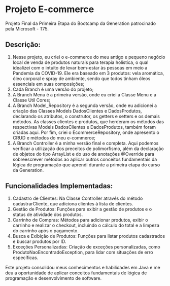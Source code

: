 # Projeto E-commerce
Projeto Final da Primeira Etapa do Bootcamp da Generation patrocinado pela Microsoft - T75.

## Descrição:
1. Nesse projeto, eu criei o e-commerce do meu antigo e pequeno negócio local de venda de produtos naturais para terapia holística, o qual idealizei com o intuito de levar bem-estar às pessoas em meio a Pandemia da COVID-19. Ele era baseado em 3 produtos: vela aromática, óleo corporal e spray de ambiente, sendo que todos tinham óleos essenciais em suas composições;
2. Cada Branch é uma versão do projeto;
3. A Branch Menu é a primeira versão, onde eu criei a Classe Menu e a Classe Util Cores;
4. A Branch Model_Repository é a segunda versão, onde eu adicionei a criação das Classes Models DadosClientes e DadosProdutos, declarando os atributos, o construtor, os getters e setters e os demais métodos. As classes clientes e produtos, que herderam os métodos das respectivas Models DadosClientes e DadosProdutos, também foram criadas aqui. Por fim, criei o EcommerceRepository, onde apresento o CRUD e métodos do meu e-commerce;
5. A Branch Controller é a minha versão final e completa. Aqui podemos verificar a utilização dos preceitos de polimorfismo, além da declaração de objetos do tipo ArrayList e do uso de anotações @Override para sobreescrever métodos ao aplicar outros conceitos fundamentais da lógica de programação que aprendi durante a primeira etapa do curso da Generation.

## Funcionalidades Implementadas:
1. Cadastro de Clientes: Na Classe Controller através do método cadastrarCliente, que adiciona clientes à lista de clientes.
2. Gestão de Produtos: Funções para exibir a gestão de produtos e o status de atividade dos produtos.
3. Carrinho de Compras: Métodos para adicionar produtos, exibir o carrinho e realizar o checkout, incluindo o cálculo do total e a limpeza do carrinho após o pagamento.
4. Busca e Exibição de Produtos: Funções para listar produtos cadastrados e buscar produtos por ID.
5. Exceções Personalizadas: Criação de exceções personalizadas, como ProdutoNaoEncontradoException, para lidar com situações de erro específicas.

Este projeto consolidou meus conhecimentos e habilidades em Java e me deu a oportunidade de aplicar conceitos fundamentais de lógica de programação e desenvolvimento de software.

